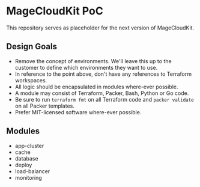 # MageCloudKit PoC

This repository serves as placeholder for the next version of MageCloudKit.

## Design Goals

 * Remove the concept of environments. We'll leave this up to the customer to define which environments they want to use.
 * In reference to the point above, don't have any references to Terraform workspaces.
 * All logic should be encapsulated in modules where-ever possible.
 * A module may consist of Terraform, Packer, Bash, Python or Go code.
 * Be sure to run `terraform fmt` on all Terraform code and `packer validate` on all Packer templates.
 * Prefer MIT-licensed software where-ever possible.

## Modules

 * app-cluster
 * cache
 * database
 * deploy
 * load-balancer
 * monitoring
